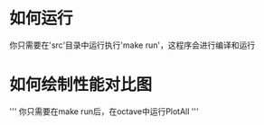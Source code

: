 # 如何运行

你只需要在'src'目录中运行执行'make run'，这程序会进行编译和运行

# 如何绘制性能对比图
'''
你只需要在make run后，在octave中运行PlotAll
'''

